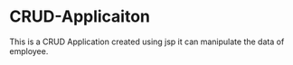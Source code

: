 # CRUD-Applicaiton
This is a CRUD Application created using jsp it can manipulate the data of employee.

